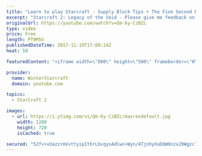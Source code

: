 ```yaml
---
title: "Learn to play Starcraft - Supply Block Tips + The Five Second Rule (Basic Guide & Tutorial)"
excerpt: "Starcraft 2: Legacy of the Void - Please give me feedback on this general video style/commentary, hopefully it helps you guys out!  Can very easily make more on different concepts if it is the right direction!  Sc2ReplayStats - http://www.sc2replaystats.com"
originalUrl: https://youtube.com/watch?v=Qm-6y-CzBZc
type: video
price: Free
length: PT9M5S
publishedDateTime: 2017-11-19T17:08:24Z
heat: 50

featuredContent: "<iframe width=\"800\" height=\"500\" frameborder=\"0\" src=\"https://www.youtube.com/embed/Qm-6y-CzBZc\" allow=\"accelerometer; autoplay; encrypted-media; gyroscope; picture-in-picture\" allowfullscreen></iframe>"

provider:
  name: WinterStarcraft
  domain: youtube.com

topics:
  - StarCraft 2

images:
  - url: https://i.ytimg.com/vi/Qm-6y-CzBZc/maxresdefault.jpg
    width: 1280
    height: 720
    isCached: true

secured: "52fv+vUazzrmVvttyipIthrLbvqysAdlws+Wyn/4TjnhyXuDQW9nzx29Wgzc7O3Kbx+D+YV90VZbolk1zwWo/Roo8oidivWzxSROgHuBn4Sit3yBf/VzRI1zeWScx7ViJ+Tc8HH6J7B7hdCVv5uGFg7hDiKOr69u4OK7kImc5wOq+BbSzNUU7ddmmsvWiQOtu6gsBz64z5ReTxCiP+g0pE3B4npS0X3joIRgD6QZOTbN34esFOLMRo0UiH7DvT7cFpktLFOY8YXAO9vE5Xm74a0IFcus54N9+9HiYF94aryEYb0IKkKc7jcenZrY0VdTGs8gJNFvXz75/ZWhyuIOqBOh1sWYfMUF5oGnI02nUj1jKSaHPVqQrOo7et7Czq3DjhY5N8rzDp0BbwCvXrsKhvk91Xt5hDji2n2C/gRksRY=;HuYdV7j8ZdV9WaKh17O3vA=="
---
```


